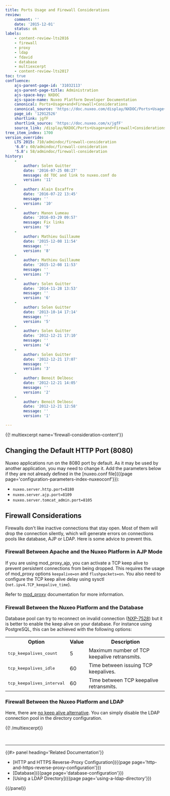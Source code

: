```yaml
---
title: Ports Usage and Firewall Considerations
review:
    comment: ''
    date: '2015-12-01'
    status: ok
labels:
    - content-review-lts2016
    - firewall
    - proxy
    - ldap
    - fdavid
    - database
    - multiexcerpt
    - content-review-lts2017
toc: true
confluence:
    ajs-parent-page-id: '31032113'
    ajs-parent-page-title: Administration
    ajs-space-key: NXDOC
    ajs-space-name: Nuxeo Platform Developer Documentation
    canonical: Ports+Usage+and+Firewall+Considerations
    canonical_source: 'https://doc.nuxeo.com/display/NXDOC/Ports+Usage+and+Firewall+Considerations'
    page_id: '12912526'
    shortlink: jgfF
    shortlink_source: 'https://doc.nuxeo.com/x/jgfF'
    source_link: /display/NXDOC/Ports+Usage+and+Firewall+Considerations
tree_item_index: 1700
version_override:
    LTS 2015: 710/admindoc/firewall-consideration
    '6.0': 60/admindoc/firewall-consideration
    '5.8': 58/admindoc/firewall-consideration
history:
    -
        author: Solen Guitter
        date: '2016-07-25 08:27'
        message: dd TOC and link to nuxeo.conf do
        version: '11'
    -
        author: Alain Escaffre
        date: '2016-07-22 13:45'
        message: ''
        version: '10'
    -
        author: Manon Lumeau
        date: '2016-03-29 09:57'
        message: Fix links
        version: '9'
    -
        author: Mathieu Guillaume
        date: '2015-12-08 11:54'
        message: ''
        version: '8'
    -
        author: Mathieu Guillaume
        date: '2015-12-08 11:53'
        message: ''
        version: '7'
    -
        author: Solen Guitter
        date: '2014-11-28 13:53'
        message: ''
        version: '6'
    -
        author: Solen Guitter
        date: '2013-10-14 17:14'
        message: ''
        version: '5'
    -
        author: Solen Guitter
        date: '2012-12-21 17:10'
        message: ''
        version: '4'
    -
        author: Solen Guitter
        date: '2012-12-21 17:07'
        message: ''
        version: '3'
    -
        author: Benoit Delbosc
        date: '2012-12-21 14:05'
        message: ''
        version: '2'
    -
        author: Benoit Delbosc
        date: '2012-12-21 12:58'
        message: ''
        version: '1'

---
```

{{! multiexcerpt name='firewall-consideration-content'}}

## Changing the Default HTTP Port (8080)

Nuxeo applications run on the 8080 port by default. As it may be used by another application, you may need to change it. Add the parameters below if they are not already defined in the [nuxeo.conf file]({{page page='configuration-parameters-index-nuxeoconf'}}):

*   `nuxeo.server.http.port=8180`
*   `nuxeo.server.ajp.port=8109`
*   `nuxeo.server.tomcat_admin.port=8105`

## Firewall Considerations

Firewalls don't like inactive connections that stay open. Most of them will drop the connection silently, which will generate errors on connections pools like database, AJP or LDAP. Here is some advice to prevent this.

### Firewall Between Apache and the Nuxeo Platform in AJP Mode

If you are using mod_proxy_ajp, you can activate a TCP keep alive to prevent persistent connections from being dropped. This requires the usage of mod_proxy options `keepalive=on` and `flushpackets=on`. You also need to configure the TCP keep alive delay using sysctl (`net.ipv4.TCP_keepalive_time`).

Refer to [mod_proxy](http://httpd.apache.org/docs/2.2/mod/mod_proxy.html) documentation for more information.

### Firewall Between the Nuxeo Platform and the Database

Database pool can try to reconnect on invalid connection ([NXP-7528](https://jira.nuxeo.com/browse/NXP-7528)) but it is better to enable the keep alive on your database. For instance using PostgreSQL, this can be achieved with the following options:

<div class="table-scroll"><table class="hover"><tbody><tr><th colspan="1">Option</th><th colspan="1">Value</th><th colspan="1">Description</th></tr><tr><td colspan="1">

<pre>tcp_keepalives_count</pre>

</td><td colspan="1">5</td><td colspan="1">Maximum number of TCP keepalive retransmits.</td></tr><tr><td colspan="1">

<pre>tcp_keepalives_idle</pre>

</td><td colspan="1">60</td><td colspan="1">Time between issuing TCP keepalives.</td></tr><tr><td colspan="1">

<pre>tcp_keepalives_interval</pre>

</td><td colspan="1">60</td><td colspan="1">Time between TCP keepalive retransmits.</td></tr></tbody></table></div>

### Firewall Between the Nuxeo Platform and LDAP

Here, there are [no keep alive alternative](http://docs.oracle.com/javase/jndi/tutorial/ldap/connect/config.html). You can simply disable the LDAP connection pool in the directory configuration.&nbsp;

{{! /multiexcerpt}}

&nbsp;

* * *

<div class="row" data-equalizer data-equalize-on="medium"><div class="column medium-6">{{#> panel heading='Related Documentation'}}

- [HTTP and HTTPS Reverse-Proxy Configuration]({{page page='http-and-https-reverse-proxy-configuration'}})
- [Database]({{page page='database-configuration'}})
- [Using a LDAP Directory]({{page page='using-a-ldap-directory'}})

{{/panel}}</div><div class="column medium-6">

&nbsp;

</div></div>
